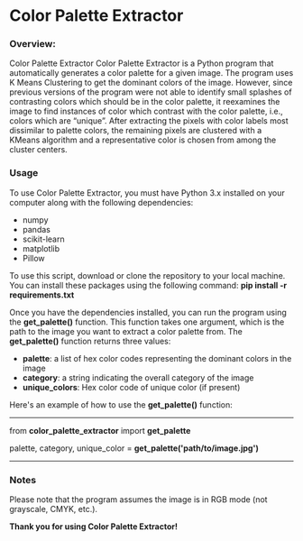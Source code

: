 # Color Palette Extractor
### Overview:
Color Palette Extractor Color Palette Extractor is a Python program that automatically generates a color palette for a given image. The program uses K Means Clustering to get the dominant colors of the image. However, since previous versions of the program were not able to identify small splashes of contrasting colors which should be in the color palette, it reexamines the image to find instances of color which contrast with the color palette, i.e., colors which are “unique”. After extracting the pixels with color labels most dissimilar to palette colors, the remaining pixels are clustered with a KMeans algorithm and a representative color is chosen from among the cluster centers.


### Usage
To use Color Palette Extractor, you must have Python 3.x installed on your computer along with the following dependencies:  
- numpy
- pandas
- scikit-learn
- matplotlib
- Pillow

To use this script, download or clone the repository to your local machine.
You can install these packages using the following command:
	**pip install -r requirements.txt**
	
Once you have the dependencies installed, you can run the program using the **get_palette()** function. This function takes one argument, which is the path to the image you want to extract a color palette from.
The **get_palette()** function returns three values:
- **palette**: a list of hex color codes representing the dominant colors in the image
- **category**: a string indicating the overall category of the image
- **unique_colors**: Hex color code of unique color (if present)

Here's an example of how to use the **get_palette()**  function:  
_______________________________________________________________________________
from **color_palette_extractor** import **get_palette**  
  
palette, category, unique_color = **get_palette('path/to/image.jpg')**
_______________________________________________________________________________

### Notes
Please note that the program assumes the image is in RGB mode (not grayscale, CMYK, etc.).



**Thank you for using Color Palette Extractor!**

